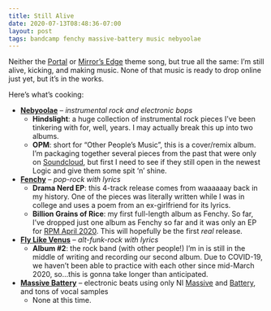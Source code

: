 ```yaml
---
title: Still Alive
date: 2020-07-13T08:48:36-07:00
layout: post
tags: bandcamp fenchy massive-battery music nebyoolae
---
```

Neither the [Portal](https://www.youtube.com/watch?v=Y6ljFaKRTrI) or [Mirror&#8217;s Edge](https://www.youtube.com/watch?v=TERyxFfMqDk) theme song, but true all the same: I&#8217;m still alive, kicking, and making music. None of that music is ready to drop online just yet, but it&#8217;s in the works.

<!--more-->

Here&#8217;s what&#8217;s cooking:

  * **[Nebyoolae](https://nebyoolae.bandcamp.com)** &#8211; _instrumental rock and electronic bops_
      * **Hindslight**: a huge collection of instrumental rock pieces I&#8217;ve been tinkering with for, well, years. I may actually break this up into two albums.
      * **OPM**: short for &#8220;Other People&#8217;s Music&#8221;, this is a cover/remix album. I&#8217;m packaging together several pieces from the past that were only on [Soundcloud](https://soundcloud.com/nebyoolae), but first I need to see if they still open in the newest Logic and give them some spit &#8216;n&#8217; shine.
  * **[Fenchy](https://fenchy.bandcamp.com)** &#8211; _pop-rock with lyrics_
      * **Drama Nerd EP**: this 4-track release comes from waaaaaay back in my history. One of the pieces was literally written while I was in college and uses a poem from an ex-girlfriend for its lyrics.
      * **Billion Grains of Rice**: my first full-length album as Fenchy. So far, I&#8217;ve dropped just one album as Fenchy so far and it was only an EP for [RPM April 2020](https://fenchy.bandcamp.com/album/puttery). This will hopefully be the first _real_ release.
  * **[Fly Like Venus](https://flylikevenus.bandcamp.com)** &#8211; _alt-funk-rock with lyrics_
      * **Album #2**: the rock band (with other people!) I&#8217;m in is still in the middle of writing and recording our second album. Due to COVID-19, we haven&#8217;t been able to practice with each other since mid-March 2020, so&#8230;this is gonna take longer than anticipated.
  * **[Massive Battery](https://soundcloud.com/massive-battery)** &#8211; electronic beats using only NI [Massive](https://www.native-instruments.com/en/products/komplete/synths/massive/) and [Battery](https://www.native-instruments.com/en/products/komplete/drums/battery-4/), and tons of vocal samples
      * None at this time.
